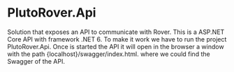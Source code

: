 # PlutoRover.Api

Solution that exposes an API to communicate with Rover.
This is a ASP.NET Core API with framework .NET 6.
To make it work we have to run the project PlutoRover.Api.
Once is started the API it will open in the browser a window with the path {localhost}/swagger/index.html. where we could find the Swagger of the API.

